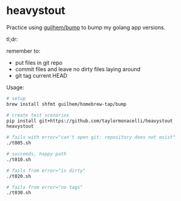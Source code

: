 # heavystout
Practice using [guilhem/bump](https://github.com/guilhem/bump?tab=readme-ov-file#bump) to bump my golang app versions.

tl;dr:

remember to:
- put files in git repo
- commit files and leave no dirty files laying around
- git tag current HEAD

Usage:

```bash
# setup
brew install shfmt guilhem/homebrew-tap/bump

# create test scenarios
pip install git+https://github.com/taylormonacelli/heavystout
heavystout

# fails with error="can't open git: repository does not exist"
./t005.sh

# succeeds, happy path
./t010.sh

# fails from error="is dirty"
./t020.sh

# fails from error="no tags"
./t030.sh
```
